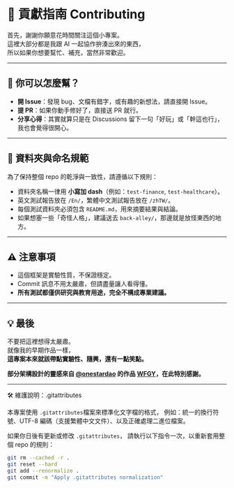 # 🤝 貢獻指南 Contributing

首先，謝謝你願意花時間關注這個小專案。  
這裡大部分都是我跟 AI 一起協作拚湊出來的東西，  
所以如果你想要幫忙、補充，當然非常歡迎。  

---

## 📌 你可以怎麼幫？
- **開 Issue**：發現 bug、文檔有錯字，或有趣的新想法，請直接開 Issue。  
- **提 PR**：如果你動手修好了，直接送 PR 就行。  
- **分享心得**：其實就算只是在 Discussions 留下一句「好玩」或「幹這也行」，我也會覺得很開心。  

---

## 📂 資料夾與命名規範
為了保持整個 repo 的乾淨與一致性，請遵循以下規則：  
- 資料夾名稱一律用 **小寫加 dash**（例如：`test-finance`, `test-healthcare`）。  
- 英文測試報告放在 `/En/`，繁體中文測試報告放在 `/zhTW/`。  
- 每個測試資料夾必須包含 `README.md`，用來摘要結果與結論。  
- 如果想塞一些「奇怪人格」，建議送去 `back-alley/`，那邊就是放怪東西的地方。  

---

## ⚠️ 注意事項
- 這個框架是實驗性質，不保證穩定。  
- Commit 訊息不用太嚴肅，但請盡量讓人看得懂。  
- **所有測試都僅供研究與教育用途，完全不構成專業建議。**  

---

## 💡 最後
不要把這裡想得太嚴肅。  
就像我的早期作品一樣，  
**這專案本來就該帶點實驗性、隨興，還有一點笑點。**

**部分架構設計的靈感來自 [@onestardao](https://github.com/onestardao) 的作品 [WFGY](https://github.com/onestardao/WFGY)，在此特別感謝。** 

---

🛠 維護說明：.gitattributes

本專案使用 `.gitattributes`檔案來標準化文字檔的格式，
例如：統一的換行符號、UTF-8 編碼（支援繁體中文文件）、以及正確處理二進位檔案。

如果你日後有更新或修改 `.gitattributes`，
請執行以下指令一次，以重新套用整個 repo 的規則：

```bash
git rm --cached -r .
git reset --hard
git add --renormalize .
git commit -m "Apply .gitattributes normalization"
